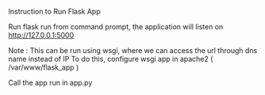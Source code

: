 Instruction to Run Flask App

Run flask run from command prompt, the application will listen on http://127.0.0.1:5000

Note : This can be run using wsgi, where we can access the url through dns name instead of IP
To do this, configure wsgi app in apache2 ( /var/www/flask_app )

Call the app run in app.py 
